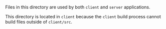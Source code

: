 Files in this directory are used by both `client` and `server` applications.

This directory is located in `client` because the `client` build process cannot build files outside of `client/src`.
